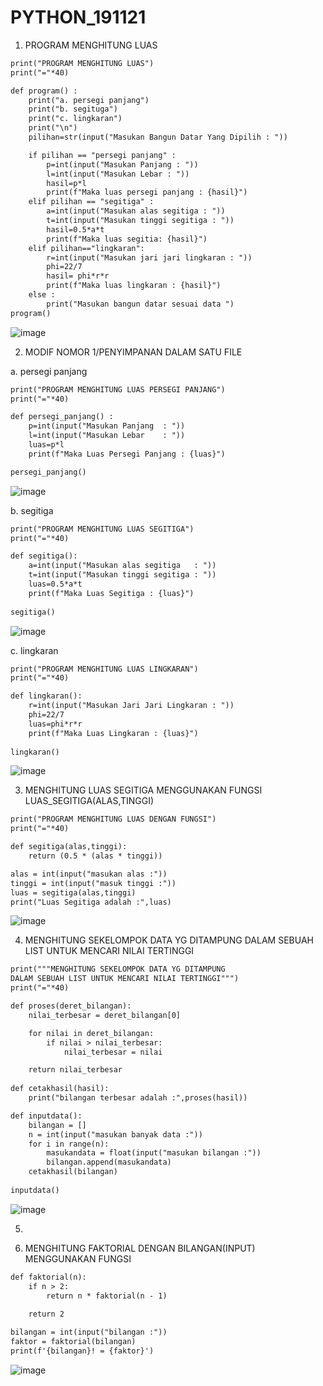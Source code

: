 # PYTHON_191121


1. PROGRAM MENGHITUNG LUAS

```y
print("PROGRAM MENGHITUNG LUAS")
print("="*40)

def program() :
    print("a. persegi panjang")
    print("b. segituga")
    print("c. lingkaran")
    print("\n")
    pilihan=str(input("Masukan Bangun Datar Yang Dipilih : "))

    if pilihan == "persegi panjang" :
        p=int(input("Masukan Panjang : "))
        l=int(input("Masukan Lebar : "))
        hasil=p*l
        print(f"Maka luas persegi panjang : {hasil}")
    elif pilihan == "segitiga" :
        a=int(input("Masukan alas segitiga : "))
        t=int(input("Masukan tinggi segitiga : "))
        hasil=0.5*a*t
        print(f"Maka luas segitia: {hasil}")
    elif pilihan=="lingkaran":
        r=int(input("Masukan jari jari lingkaran : "))
        phi=22/7
        hasil= phi*r*r
        print(f"Maka luas lingkaran : {hasil}")
    else :
        print("Masukan bangun datar sesuai data ")
program()

 ```
![image](https://user-images.githubusercontent.com/93015185/142637239-1a97ea77-76ef-46e8-b5ee-18823931d2eb.png)

2. MODIF NOMOR 1/PENYIMPANAN DALAM SATU FILE

a. persegi panjang
```y
print("PROGRAM MENGHITUNG LUAS PERSEGI PANJANG")
print("="*40)

def persegi_panjang() :
    p=int(input("Masukan Panjang  : "))
    l=int(input("Masukan Lebar    : "))
    luas=p*l
    print(f"Maka Luas Persegi Panjang : {luas}")

persegi_panjang()
```
![image](https://user-images.githubusercontent.com/93015185/142637580-3034bb21-1d78-4fa3-933d-434a717904de.png)

b. segitiga
```y
print("PROGRAM MENGHITUNG LUAS SEGITIGA")
print("="*40)

def segitiga():
    a=int(input("Masukan alas segitiga   : "))
    t=int(input("Masukan tinggi segitiga : "))
    luas=0.5*a*t
    print(f"Maka Luas Segitiga : {luas}")
    
segitiga()
```
![image](https://user-images.githubusercontent.com/93015185/142637797-fe879706-eeae-4773-8498-591c28a5191d.png)

c. lingkaran
```y
print("PROGRAM MENGHITUNG LUAS LINGKARAN")
print("="*40)

def lingkaran():
    r=int(input("Masukan Jari Jari Lingkaran : "))
    phi=22/7
    luas=phi*r*r
    print(f"Maka Luas Lingkaran : {luas}")
    
lingkaran()
```
![image](https://user-images.githubusercontent.com/93015185/142637958-8213f293-7e2c-4164-b2bb-e0d69f62296b.png)

3. MENGHITUNG LUAS SEGITIGA MENGGUNAKAN FUNGSI LUAS_SEGITIGA(ALAS,TINGGI)

```y
print("PROGRAM MENGHITUNG LUAS DENGAN FUNGSI")
print("="*40)

def segitiga(alas,tinggi):
    return (0.5 * (alas * tinggi))

alas = int(input("masukan alas :"))
tinggi = int(input("masuk tinggi :"))
luas = segitiga(alas,tinggi)
print("Luas Segitiga adalah :",luas)
```
![image](https://user-images.githubusercontent.com/93015185/142649670-4cae6b32-5093-4e31-a238-e6e6a2f39c4e.png)

4. MENGHITUNG SEKELOMPOK DATA YG DITAMPUNG DALAM SEBUAH LIST UNTUK MENCARI NILAI TERTINGGI

```y
print("""MENGHITUNG SEKELOMPOK DATA YG DITAMPUNG 
DALAM SEBUAH LIST UNTUK MENCARI NILAI TERTINGGI""")
print("="*40)

def proses(deret_bilangan):
    nilai_terbesar = deret_bilangan[0]

    for nilai in deret_bilangan:
        if nilai > nilai_terbesar:
            nilai_terbesar = nilai

    return nilai_terbesar
 
def cetakhasil(hasil):
    print("bilangan terbesar adalah :",proses(hasil))       

def inputdata():
    bilangan = []
    n = int(input("masukan banyak data :"))
    for i in range(n):
        masukandata = float(input("masukan bilangan :"))
        bilangan.append(masukandata)
    cetakhasil(bilangan)
    
inputdata()
```
![image](https://user-images.githubusercontent.com/93015185/142651362-870f468b-37ba-4e03-9104-076bc400d886.png)

5. 

6. MENGHITUNG FAKTORIAL DENGAN BILANGAN(INPUT) MENGGUNAKAN FUNGSI

```y
def faktorial(n):
    if n > 2:
        return n * faktorial(n - 1)
    
    return 2

bilangan = int(input("bilangan :"))
faktor = faktorial(bilangan)
print(f'{bilangan}! = {faktor}')
```
![image](https://user-images.githubusercontent.com/93015185/142656990-09f54213-a30d-4a43-b2a7-8b7606c497d5.png)
